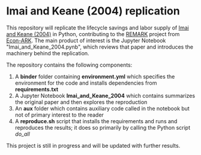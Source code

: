 # Imai and Keane (2004) replication

This repository will replicate the lifecycle savings and labor supply of [Imai and Keane (2004)](https://onlinelibrary.wiley.com/doi/abs/10.1111/j.1468-2354.2004.00138.x) in Python, contributing to the [REMARK](https://github.com/econ-ark/REMARK) project from [Econ-ARK](https://github.com/econ-ark). The main product of interest is the Jupyter Notebook "Imai_and_Keane_2004.pynb", which reviews that paper and introduces the machinery behind the replication.

The repository contains the following components:
1. A **binder** folder containing **environment.yml** which specifies the environment for the code and installs dependencies from **requirements.txt**
2. A Jupyter Notebook **Imai_and_Keane_2004** which contains summarizes the original paper and then explores the reproduction
3. An **aux** folder which contains auxiliary code called in the notebook but not of primary interest to the reader
4. A **reproduce.sh** script that installs the requirements and runs and reproduces the results; it does so primarily by calling the Python script *do_all*

This project is still in progress and will be updated with further results.